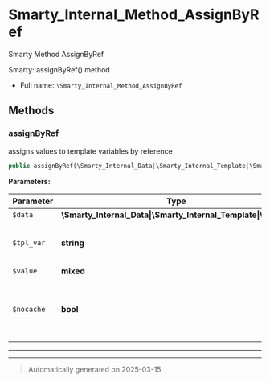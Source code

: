 
# Smarty_Internal_Method_AssignByRef

Smarty Method AssignByRef

Smarty::assignByRef() method

* Full name: `\Smarty_Internal_Method_AssignByRef`




## Methods


### assignByRef

assigns values to template variables by reference

```php
public assignByRef(\Smarty_Internal_Data|\Smarty_Internal_Template|\Smarty $data, string $tpl_var, mixed& $value, bool $nocache): \Smarty_Internal_Data|\Smarty_Internal_Template|\Smarty
```








**Parameters:**

| Parameter | Type | Description |
|-----------|------|-------------|
| `$data` | **\Smarty_Internal_Data&#124;\Smarty_Internal_Template&#124;\Smarty** |  |
| `$tpl_var` | **string** | the template variable name |
| `$value` | **mixed** |  |
| `$nocache` | **bool** | if true any output of this variable will<br />be not cached |





***


***
> Automatically generated on 2025-03-15
